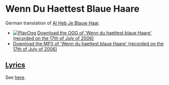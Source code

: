 # Wenn Du Haettest Blaue Haare

German translation of [Al Heb Je Blauw Haar](20_al_heb_je_blauw_haar.md).

- [![PlayOgg](http://static.fsf.org/playogg/Play_ogg_80x15.png "I support PlayOgg!")](http://playogg.org) [Download the OGG of 'Wenn du haettest blaue Haare' (recorded on the 17th of July of 2006)](http://www.richelbilderbeek.nl/CD04_10WennDuHaettestBlauweHaare.ogg)
- [Download the MP3 of 'Wenn du haettest blaue Haare' (recorded on the 17th of July of 2006)](http://www.richelbilderbeek.nl/CD04_10WennDuHaettestBlaueHaare.mp3)

## [Lyrics](35_wenn_du_haettest_blaue_haare.txt)

See [here](35_wenn_du_haettest_blaue_haare.txt).
